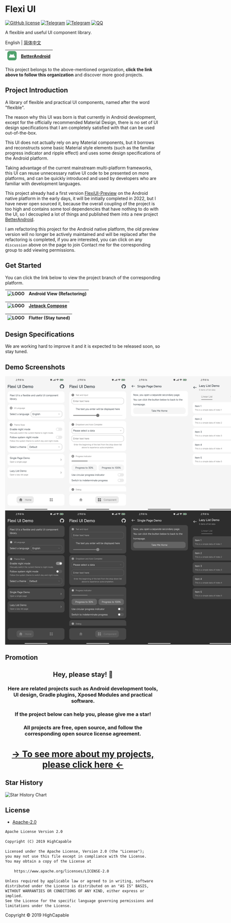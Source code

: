 # Flexi UI

[![GitHub license](https://img.shields.io/github/license/BetterAndroid/FlexiUI?color=blue&style=flat-square)](https://github.com/BetterAndroid/FlexiUI/blob/main/LICENSE)
[![Telegram](https://img.shields.io/badge/discussion-Telegram-blue.svg?logo=telegram&style=flat-square)](https://t.me/BetterAndroid)
[![Telegram](https://img.shields.io/badge/discussion%20dev-Telegram-blue.svg?logo=telegram&style=flat-square)](https://t.me/HighCapable_Dev)
[![QQ](https://img.shields.io/badge/discussion%20dev-QQ-blue.svg?logo=tencent-qq&logoColor=red&style=flat-square)](https://qm.qq.com/cgi-bin/qm/qr?k=Pnsc5RY6N2mBKFjOLPiYldbAbprAU3V7&jump_from=webapi&authKey=X5EsOVzLXt1dRunge8ryTxDRrh9/IiW1Pua75eDLh9RE3KXE+bwXIYF5cWri/9lf)

A flexible and useful UI component library.

English | [简体中文](README-zh-CN.md)

| <img src="https://github.com/BetterAndroid/.github/blob/main/img-src/logo.png?raw=true" width = "30" height = "30" alt="LOGO"/> | [BetterAndroid](https://github.com/BetterAndroid) |
| ------------------------------------------------------------------------------------------------------------------------------- | ------------------------------------------------- |

This project belongs to the above-mentioned organization, **click the link above to follow this organization** and discover more good projects.

## Project Introduction

A library of flexible and practical UI components, named after the word "flexible".

The reason why this UI was born is that currently in Android development, except for the officially recommended Material Design, there is no set of UI design specifications that I am completely satisfied with that can be used out-of-the-box.

This UI does not actually rely on any Material components, but it borrows and reconstructs some basic Material style elements (such as the familiar progress indicator and ripple effect) and uses some design specifications of the Android platform.

Taking advantage of the current mainstream multi-platform frameworks, this UI can reuse unnecessary native UI code to be presented on more platforms, and can be quickly introduced and used by developers who are familiar with development languages.

This project already had a first version [FlexiUI-Preview](https://github.com/BetterAndroid/FlexiUI-Preview) on the Android native platform in the early days, it will be initially completed in 2022, but I have never open sourced it, because the overall coupling of the project is too high and contains some tool dependencies that have nothing to do with the UI, so I decoupled a lot of things and published them into a new project [BetterAndroid](https://github.com/BetterAndroid/BetterAndroid).

I am refactoring this project for the Android native platform, the old preview version will no longer be actively maintained and will be replaced after the refactoring is completed, if you are interested, you can click on any `discussion` above on the page to join Contact me for the corresponding group to add viewing permissions.

## Get Started

You can click the link below to view the project branch of the corresponding platform.

| <img src="https://developer.android.com/static/images/logos/android.svg" width = "30" height = "30" alt="LOGO"/> | Android View (Refactoring) |
| ---------------------------------------------------------------------------------------------------------------- | -------------------------- |

| <img src="https://developer.android.com/static/images/spot-icons/jetpack-compose.svg" width = "30" height = "30" alt="LOGO"/> | [Jetpack Compose](https://github.com/BetterAndroid/FlexiUI/tree/compose) |
| ----------------------------------------------------------------------------------------------------------------------------- | ------------------------------------------------------------------------ |


| <img src="https://avatars.githubusercontent.com/u/14101776?s=200&v=4" width = "30" height = "30" alt="LOGO"/> | Flutter (Stay tuned) |
| ------------------------------------------------------------------------------------------------------------- | -------------------- |

## Design Specifications

We are working hard to improve it and it is expected to be released soon, so stay tuned.

## Demo Screenshots

<div style="display: flex">
  <img src="img-src/day/shot-1.png" width = "200" alt="SCREENSHOT"/>
  <img src="img-src/day/shot-2.png" width = "200" alt="SCREENSHOT"/>
  <img src="img-src/day/shot-3.png" width = "200" alt="SCREENSHOT"/>
  <img src="img-src/day/shot-4.png" width = "200" alt="SCREENSHOT"/>
</div>

<div style="display: flex">
  <img src="img-src/night/shot-1.png" width = "200" alt="SCREENSHOT"/>
  <img src="img-src/night/shot-2.png" width = "200" alt="SCREENSHOT"/>
  <img src="img-src/night/shot-3.png" width = "200" alt="SCREENSHOT"/>
  <img src="img-src/night/shot-4.png" width = "200" alt="SCREENSHOT"/>
</div>

## Promotion

<!--suppress HtmlDeprecatedAttribute -->
<div align="center">
     <h2>Hey, please stay! 👋</h2>
     <h3>Here are related projects such as Android development tools, UI design, Gradle plugins, Xposed Modules and practical software. </h3>
     <h3>If the project below can help you, please give me a star! </h3>
     <h3>All projects are free, open source, and follow the corresponding open source license agreement. </h3>
     <h1><a href="https://github.com/fankes/fankes/blob/main/project-promote/README.md">→ To see more about my projects, please click here ←</a></h1>
</div>

## Star History

![Star History Chart](https://api.star-history.com/svg?repos=BetterAndroid/FlexiUI&type=Date)

## License

- [Apache-2.0](https://www.apache.org/licenses/LICENSE-2.0)

```
Apache License Version 2.0

Copyright (C) 2019 HighCapable

Licensed under the Apache License, Version 2.0 (the "License");
you may not use this file except in compliance with the License.
You may obtain a copy of the License at

    https://www.apache.org/licenses/LICENSE-2.0

Unless required by applicable law or agreed to in writing, software
distributed under the License is distributed on an "AS IS" BASIS,
WITHOUT WARRANTIES OR CONDITIONS OF ANY KIND, either express or implied.
See the License for the specific language governing permissions and
limitations under the License.
```

Copyright © 2019 HighCapable